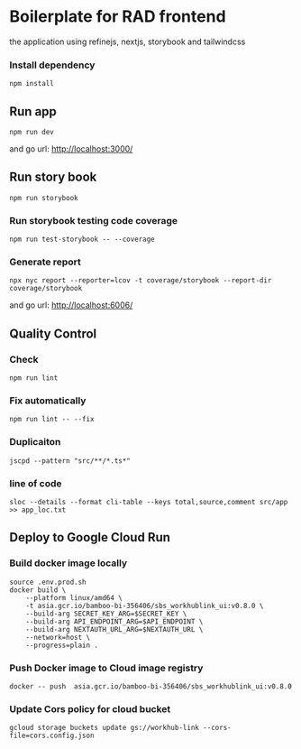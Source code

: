 # Boilerplate for RAD frontend

the application using refinejs, nextjs, storybook and tailwindcss

### Install dependency

    npm install

## Run app

    npm run dev

and go url: <http://localhost:3000/>

## Run story book

    npm run storybook

### Run storybook testing code coverage

    npm run test-storybook -- --coverage

### Generate report

    npx nyc report --reporter=lcov -t coverage/storybook --report-dir coverage/storybook

and go url: <http://localhost:6006/>

## Quality Control

### Check

    npm run lint

### Fix automatically

    npm run lint -- --fix

### Duplicaiton

    jscpd --pattern "src/**/*.ts*"

### line of code

    sloc --details --format cli-table --keys total,source,comment src/app  >> app_loc.txt

## Deploy to Google Cloud Run

### Build docker image locally

    source .env.prod.sh
    docker build \
        --platform linux/amd64 \
        -t asia.gcr.io/bamboo-bi-356406/sbs_workhublink_ui:v0.8.0 \
        --build-arg SECRET_KEY_ARG=$SECRET_KEY \
        --build-arg API_ENDPOINT_ARG=$API_ENDPOINT \
        --build-arg NEXTAUTH_URL_ARG=$NEXTAUTH_URL \
        --network=host \
        --progress=plain .

### Push Docker image to Cloud image registry

    docker -- push  asia.gcr.io/bamboo-bi-356406/sbs_workhublink_ui:v0.8.0

### Update Cors policy for cloud bucket

    gcloud storage buckets update gs://workhub-link --cors-file=cors.config.json
